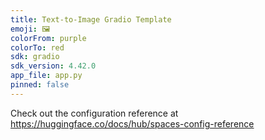 ```yaml
---
title: Text-to-Image Gradio Template
emoji: 🖼
colorFrom: purple
colorTo: red
sdk: gradio
sdk_version: 4.42.0
app_file: app.py
pinned: false
---
```


Check out the configuration reference at https://huggingface.co/docs/hub/spaces-config-reference